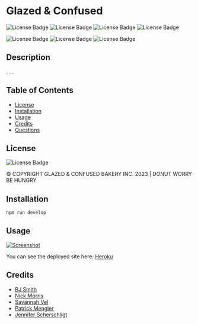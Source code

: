 # Glazed & Confused

![License Badge](https://img.shields.io/badge/-MongoDB-47A248?logo=mongodb&style=flat&logoColor=white)
![License Badge](https://img.shields.io/badge/-Express-000000?logo=express&style=flat&logoColor=white)
![License Badge](https://img.shields.io/badge/-React-61DAFB?logo=react&syle=flat&logoColor=white)
![License Badge](https://img.shields.io/badge/-Node.js-339933?logo=node.js&style=flat&logoColor=white)

![License Badge](https://img.shields.io/badge/-GraphQL-E50695?logo=graphql&syle=flat&logoColor=white)
![License Badge](https://img.shields.io/badge/-Stripe-008CDD?logo=stripe&style=flat&logoColor=white)
![License Badge](https://img.shields.io/badge/-MongoDB-47A248?logo=mongodb&style=flat&logoColor=white)

## Description

.
.
.


## Table of Contents

- [License](#license)
- [Installation](#installation)
- [Usage](#usage)
- [Credits](#credits)
- [Questions](#questions)

## License
![License Badge](https://shields.io/badge/license-MIT-green) 

© COPYRIGHT GLAZED & CONFUSED BAKERY INC. 2023 | DONUT WORRY BE HUNGRY


## Installation
````
npm run develop
````


## Usage
[![Screenshot](https://github.com/-sreenshot.png)](https://github.com/main/src/components/assets/sreenshot.png)

You can see the deployed site here: [Heroku](https://)


## Credits
- <a href="https://github.com/bryanjeremysmith"> BJ Smith </a>
- <a href="https://github.com/Morralytics"> Nick Morris </a>    
- <a href="https://github.com/savannahvel"> Savannah Vel</a>
- <a href="https://github.com/PMengler"> Patrick Mengler </a>
- <a href="https://github.com/pherpat"> Jennifer Scherschligt </a>

